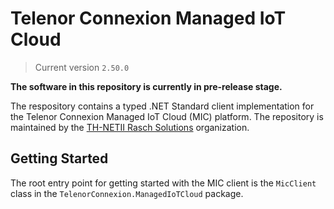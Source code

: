 # Telenor Connexion Managed IoT Cloud

> Current version `2.50.0`

**The software in this repository is currently in pre-release stage.**

The respository contains a typed .NET Standard client implementation for the Telenor Connexion Managed IoT Cloud (MIC) platform. The repository is maintained by the [TH-NETII Rasch Solutions](https://github.com/thnetii) organization.

## Getting Started

The root entry point for getting started with the MIC client is the `MicClient` class in the `TelenorConnexion.ManagedIoTCloud` package.
